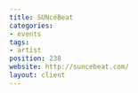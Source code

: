 ```yaml
---
title: SUNcéBeat
categories:
- events
tags:
- artist
position: 238
website: http://suncebeat.com/
layout: client
---
```


